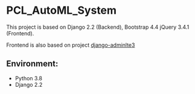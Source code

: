 # PCL_AutoML_System
This project is based on Django 2.2 (Backend), Bootstrap 4.4 jQuery 3.4.1 (Frontend).

Frontend is also based on project 
[django-adminlte3](https://github.com/d-demirci/django-adminlte3)

## Environment:

- Python 3.8
- Django 2.2
